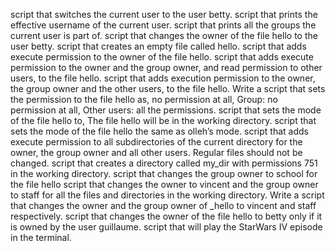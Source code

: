 script that switches the current user to the user betty.
script that prints the effective username of the current user.
script that prints all the groups the current user is part of.
script that changes the owner of the file hello to the user betty.
script that creates an empty file called hello.
script that adds execute permission to the owner of the file hello.
script that adds execute permission to the owner and the group owner, and read permission to other users, to the file hello.
script that adds execution permission to the owner, the group owner and the other users, to the file hello.
Write a script that sets the permission to the file hello as, no permission at all, Group: no permission at all, Other users: all the permissions.
script that sets the mode of the file hello to, The file hello will be in the working directory.
script that sets the mode of the file hello the same as olleh’s mode.
script that adds execute permission to all subdirectories of the current directory for the owner, the group owner and all other users. Regular files should not be changed.
script that creates a directory called my_dir with permissions 751 in the working directory.
script that changes the group owner to school for the file hello
script that changes the owner to vincent and the group owner to staff for all the files and directories in the working directory.
Write a script that changes the owner and the group owner of _hello to vincent and staff respectively.
script that changes the owner of the file hello to betty only if it is owned by the user guillaume.
script that will play the StarWars IV episode in the terminal.
